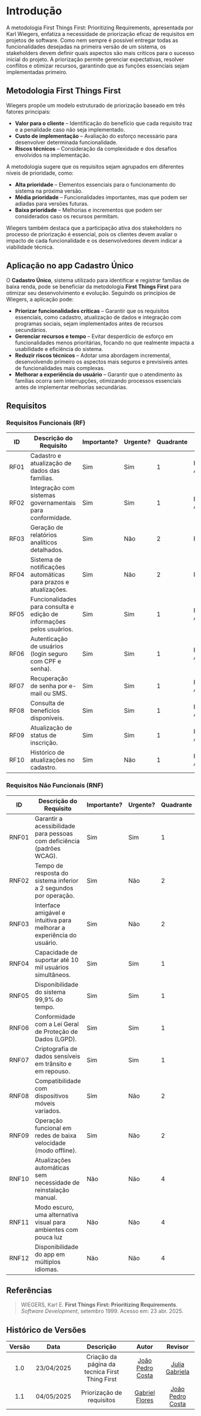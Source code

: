 # Introdução

A metodologia First Things First: Prioritizing Requirements, apresentada por Karl Wiegers, enfatiza a necessidade de priorização eficaz de requisitos em projetos de software. Como nem sempre é possível entregar todas as funcionalidades desejadas na primeira versão de um sistema, os stakeholders devem definir quais aspectos são mais críticos para o sucesso inicial do projeto. A priorização permite gerenciar expectativas, resolver conflitos e otimizar recursos, garantindo que as funções essenciais sejam implementadas primeiro.

## Metodologia First Things First
Wiegers propõe um modelo estruturado de priorização baseado em três fatores principais:
- **Valor para o cliente** – Identificação do benefício que cada requisito traz e a penalidade caso não seja implementado.
- **Custo de implementação** – Avaliação do esforço necessário para desenvolver determinada funcionalidade.
- **Riscos técnicos** – Consideração da complexidade e dos desafios envolvidos na implementação.

A metodologia sugere que os requisitos sejam agrupados em diferentes níveis de prioridade, como:
- **Alta prioridade** – Elementos essenciais para o funcionamento do sistema na próxima versão.
- **Média prioridade** – Funcionalidades importantes, mas que podem ser adiadas para versões futuras.
- **Baixa prioridade** – Melhorias e incrementos que podem ser considerados caso os recursos permitam.

Wiegers também destaca que a participação ativa dos stakeholders no processo de priorização é essencial, pois os clientes devem avaliar o impacto de cada funcionalidade e os desenvolvedores devem indicar a viabilidade técnica.

## Aplicação no app Cadastro Único
O **Cadastro Único**, sistema utilizado para identificar e registrar famílias de baixa renda, pode se beneficiar da metodologia **First Things First** para otimizar seu desenvolvimento e evolução. Seguindo os princípios de Wiegers, a aplicação pode:
- **Priorizar funcionalidades críticas** – Garantir que os requisitos essenciais, como cadastro, atualização de dados e integração com programas sociais, sejam implementados antes de recursos secundários.
- **Gerenciar recursos e tempo** – Evitar desperdício de esforço em funcionalidades menos prioritárias, focando no que realmente impacta a usabilidade e eficiência do sistema.
- **Reduzir riscos técnicos** – Adotar uma abordagem incremental, desenvolvendo primeiro os aspectos mais seguros e previsíveis antes de funcionalidades mais complexas.
- **Melhorar a experiência do usuário** – Garantir que o atendimento às famílias ocorra sem interrupções, otimizando processos essenciais antes de implementar melhorias secundárias.

## Requisitos

### Requisitos Funcionais (RF)

| **ID**  | **Descrição do Requisito** | **Importante?** | **Urgente?**| **Quadrante** | **Ação** |
|---------|----------------------------|-----------------|-------------|---------------|----------|
| RF01   | Cadastro e atualização de dados das famílias.               | Sim | Sim | 1 | Fazer Agora |
| RF02   | Integração com sistemas governamentais para conformidade.   | Sim | Sim | 1 | Fazer Agora |
| RF03   | Geração de relatórios analíticos detalhados.                | Sim | Não | 2 | Planejar |
| RF04   | Sistema de notificações automáticas para prazos e atualizações. | Sim | Não | 2 | Planejar |
| RF05   | Funcionalidades para consulta e edição de informações pelos usuários. | Sim | Sim | 1 | Fazer Agora |
| RF06   | Autenticação de usuários (login seguro com CPF e senha).       | Sim | Sim | 1 | Fazer Agora |
| RF07   | Recuperação de senha por e-mail ou SMS.                        | Sim | Sim | 1 | Fazer Agora |
| RF08   | Consulta de benefícios disponíveis.                            | Sim | Sim | 1 | Fazer Agora |
| RF09   | Atualização de status de inscrição.                            | Sim | Sim | 1 | Fazer Agora |
| RF10   | Histórico de atualizações no cadastro.                         | Sim | Não | 1 | Fazer Agora |


### Requisitos Não Funcionais (RNF)

| **ID**  | **Descrição do Requisito** | **Importante?** | **Urgente?**| **Quadrante** | **Ação** |
|---------|----------------------------|-----------------|-------------|---------------|----------|
| RNF01  | Garantir a acessibilidade para pessoas com deficiência (padrões WCAG). | Sim | Sim | 1 | Fazer Agora |
| RNF02  | Tempo de resposta do sistema inferior a 2 segundos por operação. | Sim | Não | 2 | Planejar |
| RNF03  | Interface amigável e intuitiva para melhorar a experiência do usuário. | Sim | Não | 2 | Planejar |
| RNF04  | Capacidade de suportar até 10 mil usuários simultâneos.      | Sim | Sim | 1 | Fazer Agora |
| RNF05  | Disponibilidade do sistema 99,9% do tempo.                  | Sim | Sim | 1 | Fazer Agora |
| RNF06  | Conformidade com a Lei Geral de Proteção de Dados (LGPD).       | Sim | Sim | 1 | Fazer Agora |
| RNF07  | Criptografia de dados sensíveis em trânsito e em repouso.       | Sim | Sim | 1 | Fazer Agora |
| RNF08  | Compatibilidade com dispositivos móveis variados.              | Sim | Não | 2 | Planejar |
| RNF09  | Operação funcional em redes de baixa velocidade (modo offline). | Sim | Não | 2 | Planejar |
| RNF10  | Atualizações automáticas sem necessidade de reinstalação manual. | Não | Não | 4 | Eliminar |
| RNF11  | Modo escuro, uma alternativa visual para ambientes com pouca luz  | Não | Não | 4 | Eliminar |
| RNF12  | Disponibilidade do app em múltiplos idiomas.          | Não | Não | 4 | Eliminar |

## Referências

> WIEGERS, Karl E. **First Things First: Prioritizing Requirements**. *Software Development*, setembro 1999. Acesso em: 23 abr. 2025.

## Histórico de Versões

| Versão | Data | Descrição  | Autor        | Revisor |
| :-----: | :----: | :----------: | :------------: | :--------: |
| 1.0    | 23/04/2025 | Criação da página da tecnica First Thing First| [João Pedro Costa](https://github.com/johnaopedro)                   | [Julia Gabriela](https://github.com/JuliaGabP)                      |
| 1.1 | 04/05/2025 | Priorização de requisitos | [Gabriel Flores](https://github.com/Gabrielfcoelho) | [João Pedro Costa](https://github.com/johnaopedro) |